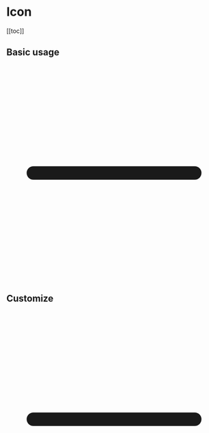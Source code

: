 <script setup>
  import CodeBlock from './../CodeBlock.vue'
  import './../../../src/icon'
</script>

# Icon

[[toc]]

## Basic usage

<code-block>
  <sky-icon>
    <svg xmlns="http://www.w3.org/2000/svg" viewBox="0 0 1024 1024">
      <path fill="currentColor" d="M128 544h768a32 32 0 1 0 0-64H128a32 32 0 0 0 0 64"></path>
    </svg>
  </sky-icon>
</code-block>

## Customize

<code-block>
  <sky-icon size="20" color="red">
    <svg xmlns="http://www.w3.org/2000/svg" viewBox="0 0 1024 1024">
      <path fill="currentColor" d="M128 544h768a32 32 0 1 0 0-64H128a32 32 0 0 0 0 64"></path>
    </svg>
  </sky-icon>
</code-block>
